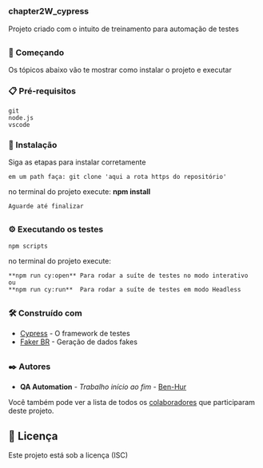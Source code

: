 # <h3> chapter2W_cypress

Projeto criado com o intuito de treinamento para automação de testes
## <h3> 🚀 Começando

Os tópicos abaixo vão te mostrar como instalar o projeto e executar

### <h3> 📋 Pré-requisitos
```
git
node.js
vscode
```

### <h3> 🔧 Instalação

Siga as etapas para instalar corretamente

```
em um path faça: git clone 'aqui a rota https do repositório'
```
no terminal do projeto execute:
**npm install**
```
Aguarde até finalizar
```

## <h3> ⚙️ Executando os testes
```
npm scripts
```

no terminal do projeto execute:
```
**npm run cy:open** Para rodar a suíte de testes no modo interativo
ou
**npm run cy:run**  Para rodar a suíte de testes em modo Headless
```

## <h3> 🛠️ Construído com
* [Cypress](https://docs.cypress.io/) - O framework de testes
* [Faker BR](https://www.npmjs.com/package/faker-br) - Geração de dados fakes

## <h3>✒️ Autores
* **QA Automation** - *Trabalho início ao fim* - [Ben-Hur](https://github.com/BenHurDeal)

Você também pode ver a lista de todos os [colaboradores](https://github.com/usuario/projeto/colaboradores) que participaram deste projeto.

## 📄 Licença
Este projeto está sob a licença (ISC)